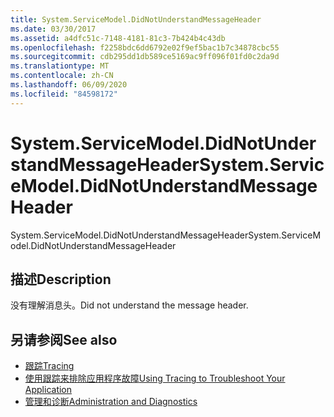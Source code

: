 ```yaml
---
title: System.ServiceModel.DidNotUnderstandMessageHeader
ms.date: 03/30/2017
ms.assetid: a4dfc51c-7148-4181-81c3-7b424b4c43db
ms.openlocfilehash: f2258bdc6dd6792e02f9ef5bac1b7c34878cbc55
ms.sourcegitcommit: cdb295dd1db589ce5169ac9ff096f01fd0c2da9d
ms.translationtype: MT
ms.contentlocale: zh-CN
ms.lasthandoff: 06/09/2020
ms.locfileid: "84598172"
---
```

# <a name="systemservicemodeldidnotunderstandmessageheader"></a><span data-ttu-id="f86e8-102">System.ServiceModel.DidNotUnderstandMessageHeader</span><span class="sxs-lookup"><span data-stu-id="f86e8-102">System.ServiceModel.DidNotUnderstandMessageHeader</span></span>
<span data-ttu-id="f86e8-103">System.ServiceModel.DidNotUnderstandMessageHeader</span><span class="sxs-lookup"><span data-stu-id="f86e8-103">System.ServiceModel.DidNotUnderstandMessageHeader</span></span>  
  
## <a name="description"></a><span data-ttu-id="f86e8-104">描述</span><span class="sxs-lookup"><span data-stu-id="f86e8-104">Description</span></span>  
 <span data-ttu-id="f86e8-105">没有理解消息头。</span><span class="sxs-lookup"><span data-stu-id="f86e8-105">Did not understand the message header.</span></span>  
  
## <a name="see-also"></a><span data-ttu-id="f86e8-106">另请参阅</span><span class="sxs-lookup"><span data-stu-id="f86e8-106">See also</span></span>

- [<span data-ttu-id="f86e8-107">跟踪</span><span class="sxs-lookup"><span data-stu-id="f86e8-107">Tracing</span></span>](index.md)
- [<span data-ttu-id="f86e8-108">使用跟踪来排除应用程序故障</span><span class="sxs-lookup"><span data-stu-id="f86e8-108">Using Tracing to Troubleshoot Your Application</span></span>](using-tracing-to-troubleshoot-your-application.md)
- [<span data-ttu-id="f86e8-109">管理和诊断</span><span class="sxs-lookup"><span data-stu-id="f86e8-109">Administration and Diagnostics</span></span>](../index.md)
